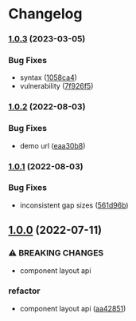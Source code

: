 # Changelog

### [1.0.3](https://www.github.com/Margaux7/react-masonry-list/compare/v1.0.2...v1.0.3) (2023-03-05)


### Bug Fixes

* syntax ([1058ca4](https://www.github.com/Margaux7/react-masonry-list/commit/1058ca4d34c3c3e0305b356b5bd2858ec4fe675c))
* vulnerability ([7f926f5](https://www.github.com/Margaux7/react-masonry-list/commit/7f926f58c592390072cc11658ea5dfe84429c32a))

### [1.0.2](https://www.github.com/Margaux7/react-masonry-list/compare/v1.0.1...v1.0.2) (2022-08-03)


### Bug Fixes

* demo url ([eaa30b8](https://www.github.com/Margaux7/react-masonry-list/commit/eaa30b8e4256418a6adbfa7d645a709d1e843ea4))

### [1.0.1](https://www.github.com/Margaux7/react-masonry-list/compare/v1.0.0...v1.0.1) (2022-08-03)


### Bug Fixes

* inconsistent gap sizes ([561d96b](https://www.github.com/Margaux7/react-masonry-list/commit/561d96b15554797190ce9fbbbefb7182d5cb878c))

## [1.0.0](https://www.github.com/Margaux7/react-masonry-list/compare/v0.1.6...v1.0.0) (2022-07-11)


### ⚠ BREAKING CHANGES

* component layout api

### refactor

* component layout api ([aa42851](https://www.github.com/Margaux7/react-masonry-list/commit/aa42851e6acc0751f10e462cc98345bbe7ccd94d))
